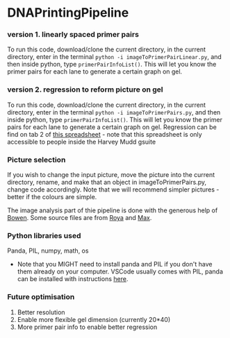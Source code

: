 # DNAPrintingPipeline

### version 1. linearly spaced primer pairs
To run this code, download/clone the current directory, in the current directory, enter in the terminal `python -i imageToPrimerPairLinear.py`, and then inside python, type `primerPairInfoList()`. This will let you know the primer pairs for each lane to generate a certain graph on gel.

### version 2. regression to reform picture on gel
To run this code, download/clone the current directory, in the current directory, enter in the terminal `python -i imageToPrimerPairs.py`, and then inside python, type `primerPairInfoList()`. This will let you know the primer pairs for each lane to generate a certain graph on gel.
Regression can be find on tab 2 of [this spreadsheet](https://docs.google.com/spreadsheets/d/1KOYfS4cVNAYSwTB1CCfx9eiYY1d4YHv_HNWY8ircnPc/edit?usp=sharing) - note that this spreadsheet is only accessible to people inside the Harvey Mudd gsuite

### Picture selection
If you wish to change the input picture, move the picture into the current directory, rename, and make that an object in imageToPrimerPairs.py, change code accordingly.
Note that we will recommend simpler pictures - better if the colours are simple.

The image analysis part of thie pipeline is done with the generous help of [Bowen](https://github.com/JiangBowen0008). Some source files are from [Roya](https://github.com/ramininaieni) and [Max](https://github.com/maxschommer).

### Python libraries used
Panda, PIL, numpy, math, os
- Note that you MIGHT need to install panda and PIL if you don't have them already on your computer. VSCode usually comes with PIL, panda can be installed with instructions [here](https://pandas.pydata.org/pandas-docs/stable/getting_started/install.html).

### Future optimisation
1. Better resolution
2. Enable more flexible gel dimension (currently 20\*40)
3. More primer pair info to enable better regression
